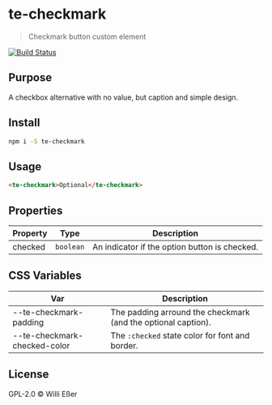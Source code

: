 # te-checkmark

> Checkmark button custom element

[![Build Status](https://travis-ci.org/troublete/te-checkmark.svg?branch=master)](https://travis-ci.org/troublete/te-checkmark)

## Purpose

A checkbox alternative with no value, but caption and simple design. 

## Install

```sh
npm i -S te-checkmark
```

## Usage

```html
<te-checkmark>Optional</te-checkmark>
```

## Properties

| Property | Type | Description |
|---|---|---|
| checked | `boolean` | An indicator if the option button is checked. |

## CSS Variables

| Var | Description
|---|---|
| --te-checkmark-padding | The padding arround the checkmark (and the optional caption). |
| --te-checkmark-checked-color | The `:checked` state color for font and border. |

## License

GPL-2.0 © Willi Eßer